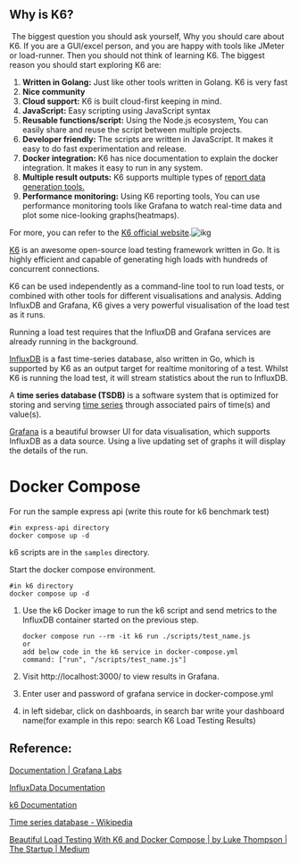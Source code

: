 ##  Why is K6?

​	The biggest question you should ask yourself, Why you should care about K6. If you are a GUI/excel person, and you 	are happy with tools like JMeter or load-runner. Then you should not think of learning K6. The biggest reason you 	   	should start exploring K6 are:

1. **Written in Golang:** Just like other tools written in Golang. K6 is very fast
2. **Nice community**
3. **Cloud support:** K6 is built cloud-first keeping in mind.
4. **JavaScript:** Easy scripting using JavaScript syntax
5. **Reusable functions/script:** Using the Node.js ecosystem, You can easily share and reuse the script between multiple projects.
6. **Developer friendly:** The scripts are written in JavaScript. It makes it easy to do fast experimentation and release.
7. **Docker integration:** K6 has nice documentation to explain the docker integration. It makes it easy to run in any system.
8. **Multiple result outputs:** K6 supports multiple types of [report data generation tools.](https://k6.io/docs/getting-started/results-output)
9. **Performance monitoring:** Using K6 reporting tools, You can use performance monitoring tools like Grafana to watch real-time data and plot some nice-looking graphs(heatmaps).

  For more, you can refer to the [K6 official website](https://k6.io/).![ikg](C:\Users\AZITA\Pictures\ikg.png)

[K6](https://github.com/loadimpact/k6) is an awesome open-source load testing framework written in Go. It is highly efficient and capable of generating high loads with hundreds of concurrent connections.

K6 can be used independently as a command-line tool to run load tests, or combined with other tools for different visualisations and analysis. Adding InfluxDB and Grafana, K6 gives a very powerful visualisation of the load test as it runs.

Running a load test requires that the InfluxDB and Grafana services are already running in the background. 

[InfluxDB](https://github.com/influxdata/influxdb) is a fast time-series database, also written in Go, which is supported by K6 as an output target for realtime monitoring of a test. Whilst K6 is running the load test, it will stream statistics about the run to InfluxDB.

A **time series database (TSDB)** is a software system that is optimized for storing and serving [time series](https://en.wikipedia.org/wiki/Time_series) through associated pairs of time(s) and value(s).

[Grafana](https://github.com/grafana/grafana) is a beautiful browser UI for data visualisation, which supports InfluxDB as a data source. Using a live updating set of graphs it will display the details of the run.

# Docker Compose

For run the sample express api (write this route for k6 benchmark test)

```
#in express-api directory
docker compose up -d
```

k6 scripts are in the `samples` directory.

Start the docker compose environment.

```
#in k6 directory
docker compose up -d 
```

1. Use the k6 Docker image to run the k6 script and send metrics to the InfluxDB container started on the previous step.

   ```
   docker compose run --rm -it k6 run ./scripts/test_name.js
   or 
   add below code in the k6 service in docker-compose.yml
   command: ["run", "/scripts/test_name.js"]
   ```

2. Visit http://localhost:3000/ to view results in Grafana.

3. Enter user and password of grafana service in docker-compose.yml

4. in left sidebar, click on dashboards, in search bar write your dashboard name(for example in this repo: search K6 Load Testing Results)



## Reference:

[Documentation | Grafana Labs](https://grafana.com/docs/)

[InfluxData Documentation](https://docs.influxdata.com/)

[k6 Documentation](https://k6.io/docs/)

[Time series database - Wikipedia](https://en.wikipedia.org/wiki/Time_series_database)

[Beautiful Load Testing With K6 and Docker Compose | by Luke Thompson | The Startup | Medium](https://medium.com/swlh/beautiful-load-testing-with-k6-and-docker-compose-4454edb3a2e3)

